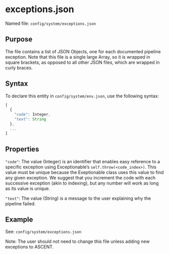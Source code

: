 # exceptions.json

Named file: `config/system/exceptions.json`

## Purpose

The file contains a list of JSON Objects, one for each
documented pipeline exception. Note that this file is a single large
Array, so it is wrapped in square brackets, as opposed to all other
JSON files, which are wrapped in curly braces.

## Syntax

To declare this entity in `config/system/env.json`, use the
following syntax:

```javascript
[
  {
    "code": Integer,
    "text": String
  },
  ...
]
```

## Properties

`"code"`: The value (Integer) is an identifier that enables easy reference
to a specific exception using Exceptionable’s
`self.throw(<code_index>)`. This value must be unique because the
Exeptionable class uses this value to find any given exception. We
suggest that you increment the code with each successive exception (akin
to indexing), but any number will work as long as its value is unique.

`"text"`: The value (String) is a message to the user explaining why the
pipeline failed.

## Example

See: `config/system/exceptions.json`

Note: The user should not need to change this file unless adding new
exceptions to ASCENT.
